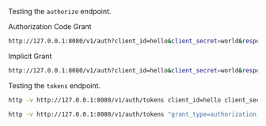 Testing the `authorize` endpoint. 

Authorization Code Grant

```bash
http://127.0.0.1:8080/v1/auth?client_id=hello&client_secret=world&response_type=code
```

Implicit Grant

```bash
http://127.0.0.1:8080/v1/auth?client_id=hello&client_secret=world&response_type=token
```

Testing the `tokens` endpoint.

```bash
http -v http://127.0.0.1:8080/v1/auth/tokens client_id=hello client_secret=world grant_type=client_credentials
```

```bash
http -v http://127.0.0.1:8080/v1/auth/tokens "grant_type=authorization_code" "code=T5Bd8Y7acxtyFhPGJY7lSODHYNWawO"
```